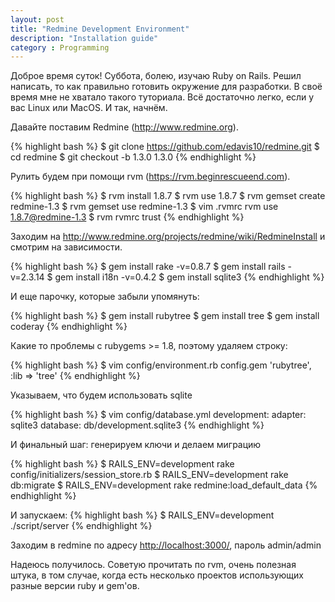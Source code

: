 ```yaml
---
layout: post
title: "Redmine Development Environment"
description: "Installation guide"
category : Programming
---
```


Доброе время суток! Суббота, болею, изучаю Ruby on Rails. Решил написать, то как правильно готовить окружение для разработки.
В своё время мне не хватало такого туториала.  Всё достаточно легко, если у вас Linux или MacOS. И так, начнём.

Давайте поставим Redmine (<http://www.redmine.org>).

{% highlight bash %}
$ git clone https://github.com/edavis10/redmine.git
$ cd redmine
$ git checkout -b 1.3.0 1.3.0
{% endhighlight %}

Рулить будем при помощи rvm (<https://rvm.beginrescueend.com>).

{% highlight bash %}
$ rvm install 1.8.7
$ rvm use 1.8.7
$ rvm gemset create redmine-1.3
$ rvm gemset use redmine-1.3
$ vim .rvmrc
	rvm use 1.8.7@redmine-1.3
$ rvm rvmrc trust
{% endhighlight %}

Заходим на <http://www.redmine.org/projects/redmine/wiki/RedmineInstall> и смотрим на зависимости.

{% highlight bash %}
$ gem install rake -v=0.8.7
$ gem install rails -v=2.3.14
$ gem install i18n -v=0.4.2
$ gem install sqlite3
{% endhighlight %}

И еще парочку, которые забыли упомянуть:

{% highlight bash %}
$ gem install rubytree
$ gem install tree
$ gem install coderay
{% endhighlight %}

Какие то проблемы с rubygems >= 1.8, поэтому удаляем строку:

{% highlight bash %}
$ vim config/environment.rb
       config.gem 'rubytree', :lib => 'tree'
{% endhighlight %}

Указываем, что будем использовать sqlite

{% highlight bash %}
$ vim config/database.yml
       development:
           adapter: sqlite3
           database: db/development.sqlite3
{% endhighlight %}

И финальный шаг: генерируем ключи и делаем миграцию

{% highlight bash %}
$ RAILS_ENV=development rake config/initializers/session_store.rb
$ RAILS_ENV=development rake db:migrate
$ RAILS_ENV=development rake redmine:load_default_data
{% endhighlight %}

И запускаем:
{% highlight bash %}
$  RAILS_ENV=development ./script/server
{% endhighlight %}

Заходим в redmine по адресу <http://localhost:3000/>, пароль admin/admin

Надеюсь получилось. Советую прочитать по rvm, очень полезная штука, в том случае, когда есть несколько проектов использующих разные версии ruby и gem'ов.